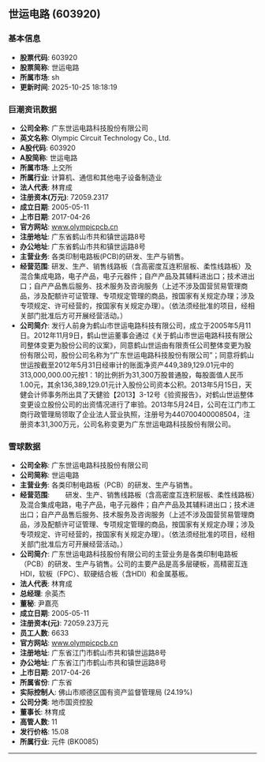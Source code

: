 ## 世运电路 (603920)

### 基本信息

- **股票代码**: 603920
- **股票简称**: 世运电路
- **所属市场**: sh
- **更新时间**: 2025-10-25 18:18:19

### 巨潮资讯数据

- **公司全称**: 广东世运电路科技股份有限公司
- **英文名称**: Olympic Circuit Technology Co., Ltd.
- **A股代码**: 603920
- **A股简称**: 世运电路
- **所属市场**: 上交所
- **所属行业**: 计算机、通信和其他电子设备制造业
- **法人代表**: 林育成
- **注册资本(万元)**: 72059.2317
- **成立日期**: 2005-05-11
- **上市日期**: 2017-04-26
- **官方网站**: www.olympicpcb.cn
- **注册地址**: 广东省鹤山市共和镇世运路8号
- **办公地址**: 广东省鹤山市共和镇世运路8号
- **主营业务**: 各类印制电路板(PCB)的研发、生产与销售。
- **经营范围**: 研发、生产、销售线路板（含高密度互连积层板、柔性线路板）及混合集成电路，电子产品，电子元器件；自产产品及其辅料进出口；技术进出口；自产产品售后服务、技术服务及咨询服务（上述不涉及国营贸易管理商品，涉及配额许可证管理、专项规定管理的商品，按国家有关规定办理；涉及专项规定、许可经营的，按国家有关规定办理）。（依法须经批准的项目，经相关部门批准后方可开展经营活动。）
- **公司简介**: 发行人前身为鹤山市世运电路科技有限公司，成立于2005年5月11日。2012年11月9日，鹤山世运董事会通过《关于鹤山市世运电路科技有限公司整体变更为股份公司的议案》，同意鹤山世运由有限责任公司整体变更为股份有限公司，股份公司名称为“广东世运电路科技股份有限公司”；同意将鹤山世运按截至2012年5月31日经审计的账面净资产449,389,129.01元中的313,000,000.00元按1：1的比例折为31,300万股普通股，每股面值人民币1.00元，其余136,389,129.01元计入股份公司资本公积。2013年5月15日，天健会计师事务所出具了天健验【2013】3-12号《验资报告》，对鹤山世运整体变更设立股份公司的出资情况进行了审验。2013年5月24日，公司在江门市工商行政管理局领取了企业法人营业执照，注册号为440700400008504，注册资本31,300万元，公司名称变更为广东世运电路科技股份有限公司。

### 雪球数据

- **公司全称**: 广东世运电路科技股份有限公司
- **公司简称**: 世运电路
- **主营业务**: 各类印制电路板（PCB）的研发、生产与销售。
- **经营范围**: 　　研发、生产、销售线路板（含高密度互连积层板、柔性线路板）及混合集成电路，电子产品，电子元器件；自产产品及其辅料进出口；技术进出口；自产产品售后服务、技术服务及咨询服务（上述不涉及国营贸易管理商品，涉及配额许可证管理、专项规定管理的商品，按国家有关规定办理；涉及专项规定、许可经营的，按国家有关规定办理）。（依法须经批准的项目，经相关部门批准后方可开展经营活动。）
- **公司简介**: 广东世运电路科技股份有限公司的主营业务是各类印制电路板（PCB）的研发、生产与销售。公司的主要产品是高多层硬板，高精密互连HDI，软板（FPC）、软硬结合板（含HDI）和金属基板。
- **法人代表**: 林育成
- **总经理**: 佘英杰
- **董秘**: 尹嘉亮
- **成立日期**: 2005-05-11
- **注册资本(元)**: 72059.23万元
- **员工人数**: 6633
- **官方网站**: www.olympicpcb.cn
- **注册地址**: 广东省江门市鹤山市共和镇世运路8号
- **办公地址**: 广东省江门市鹤山市共和镇世运路8号
- **上市日期**: 2017-04-26
- **所属省份**: 广东省
- **实际控制人**: 佛山市顺德区国有资产监督管理局 (24.19%)
- **公司分类**: 地市国资控股
- **董事长**: 林育成
- **高管人数**: 11
- **发行价格**: 15.08
- **所属行业**: 元件 (BK0085)

---